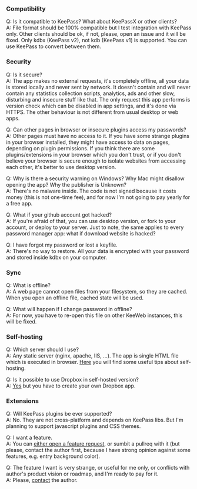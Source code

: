 ### Compatibility
Q: Is it compatible to KeePass? What about KeePassX or other clients?  
A: File format should be 100% compatible but I test integration with KeePass only. Other clients should be ok, if not, please, open an issue and it will be fixed. Only kdbx (KeePass v2), not kdb (KeePass v1) is supported. You can use KeePass to convert between them.  

### Security
Q: Is it secure?  
A: The app makes no external requests, it's completely offline, all your data is stored locally and never sent by network. It doesn't contain and will never contain any statistics collection scripts, analytics, ads and other slow, disturbing and insecure stuff like that. The only request this app performs is version check which can be disabled in app settings, and it's done via HTTPS. The other behaviour is not different from usual desktop or web apps.  

Q: Can other pages in browser or insecure plugins access my passwords?  
A: Other pages must have no access to it. If you have some strange plugins in your browser installed, they might have access to data on pages, depending on plugin permissions. If you think there are some plugins/extensions in your browser which you don't trust, or if you don't believe your browser is secure enough to isolate websites from accessing each other, it's better to use desktop version.  

Q: Why is there a security warning on Windows? Why Mac might disallow opening the app? Why the publisher is Unknown?  
A: There's no malware inside. The code is not signed because it costs money (this is not one-time fee), and for now I'm not going to pay yearly for a free app.  

Q: What if your github account got hacked?  
A: If you're afraid of that, you can use desktop version, or fork to your account, or deploy to your server. Just to note, the same applies to every password manager app: what if download website is hacked?  

Q: I have forgot my password or lost a keyfile.  
A: There's no way to restore. All your data is encrypted with your password and stored inside kdbx on your computer.  

### Sync
Q: What is offline?  
A: A web page cannot open files from your filesystem, so they are cached. When you open an offline file, cached state will be used.  

Q: What will happen if I change password in offline?  
A: For now, you have to re-open this file on other KeeWeb instances, this will be fixed.  

### Self-hosting
Q: Which server should I use?  
A: Any static server (nginx, apache, IIS, ...). The app is single HTML file which is executed in browser. [Here](https://github.com/antelle/keeweb#self-hosting) you will find some useful tips about self-hosting.  

Q: Is it possible to use Dropbox in self-hosted version?  
A: [Yes](https://github.com/antelle/keeweb/issues/19#issuecomment-154710697) but you have to create your own Dropbox app.  

### Extensions
Q: Will KeePass plugins be ever supported?  
A: No. They are not cross-platform and depends on KeePass libs. But I'm planning to support javascript plugins and CSS themes.  

Q: I want a feature.  
A: You can [either open a feature request](https://github.com/antelle/keeweb/issues/new?title=[Feature%20request]%20), or sumbit a pullreq with it (but please, contact the author first, because I have strong opinion against some features, e.g. entry background color).  

Q: The feature I want is very strange, or useful for me only, or conflicts with author's product vision or roadmap, and I'm ready to pay for it.  
A: Please, [contact](http://antelle.net/) the author.  